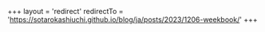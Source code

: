 +++
layout = 'redirect'
redirectTo = 'https://sotarokashiuchi.github.io/blog/ja/posts/2023/1206-weekbook/'
+++
